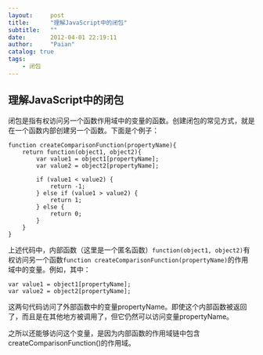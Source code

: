 ```yaml
---
layout:     post
title:      "理解JavaScript中的闭包"
subtitle:   ""
date:       2012-04-01 22:19:11
author:     "Paian"
catalog: true
tags:
    - 闭包
---
```


## 理解JavaScript中的闭包

闭包是指有权访问另一个函数作用域中的变量的函数。创建闭包的常见方式，就是在一个函数内部创建另一个函数。下面是个例子：

```
function createComparisonFunction(propertyName){
	return function(object1, object2){
		var value1 = object1[propertyName];
		var value2 = object2[propertyName];
		
		if (value1 < value2) {
			return -1;
		} else if (value1 > value2) {
			return 1;
		} else {
			return 0;
		}
	}
}
```

上述代码中，内部函数（这里是一个匿名函数）`function(object1, object2)`有权访问另一个函数`function createComparisonFunction(propertyName)`的作用域中的变量。例如，其中：

```
var value1 = object1[propertyName];
var value2 = object2[propertyName];
```

这两句代码访问了外部函数中的变量propertyName。即使这个内部函数被返回了，而且是在其他地方被调用了，但它仍然可以访问变量propertyName。

之所以还能够访问这个变量，是因为内部函数的作用域链中包含createComparisonFunction()的作用域。



